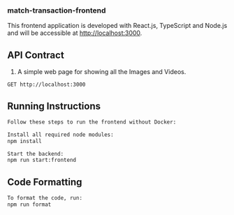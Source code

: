 ### match-transaction-frontend

This frontend application is developed with React.js, TypeScript and Node.js and will be accessible at [http://localhost:3000](http://localhost:3000).

## API Contract
1. A simple web page for showing all the Images and Videos.

```
GET http://localhost:3000

```

## Running Instructions
```bash
Follow these steps to run the frontend without Docker:

Install all required node modules:
npm install

Start the backend:
npm run start:frontend
```

## Code Formatting
```bash
To format the code, run:
npm run format
```
